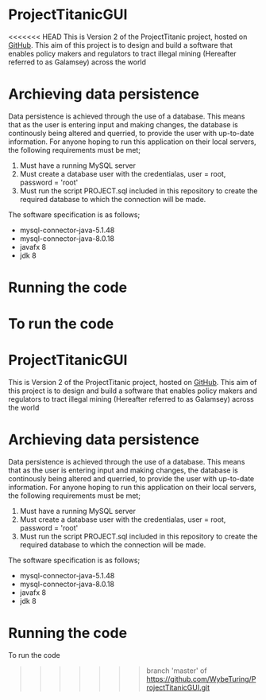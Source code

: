 # ProjectTitanicGUI

<<<<<<< HEAD
This is Version 2 of the ProjectTitanic project, hosted on [GitHub](https://github.com/WybeTuring/ProjectTitanic.html).
This aim of this project is to design and build a software that enables policy makers and regulators to tract illegal mining (Hereafter referred to as Galamsey) across the world

# Archieving data persistence
Data persistence is achieved through the use of a database. This means that as the user is entering input and  making changes, the database is continously being altered and querried, to provide the user with up-to-date information. 
For anyone hoping to run this application on their local servers, the following requirements must be met;
1. Must have a running MySQL server
2. Must create a database user with the credentialas, user = root, password = 'root'
3. Must run the script PROJECT.sql included in this repository to create the required database to which the connection will be made. 

The software specification is as follows;

- mysql-connector-java-5.1.48
- mysql-connector-java-8.0.18
- javafx 8
- jdk 8

# Running the code
To run the code
=======
# ProjectTitanicGUI

This is Version 2 of the ProjectTitanic project, hosted on [GitHub](https://github.com/WybeTuring/ProjectTitanic.html).
This aim of this project is to design and build a software that enables policy makers and regulators to tract illegal mining (Hereafter referred to as Galamsey) across the world

# Archieving data persistence
Data persistence is achieved through the use of a database. This means that as the user is entering input and  making changes, the database is continously being altered and querried, to provide the user with up-to-date information.
For anyone hoping to run this application on their local servers, the following requirements must be met;
1. Must have a running MySQL server
2. Must create a database user with the credentialas, user = root, password = 'root'
3. Must run the script PROJECT.sql included in this repository to create the required database to which the connection will be made.

The software specification is as follows;

- mysql-connector-java-5.1.48
- mysql-connector-java-8.0.18
- javafx 8
- jdk 8

# Running the code
To run the code

>>>>>>> branch 'master' of https://github.com/WybeTuring/ProjectTitanicGUI.git
